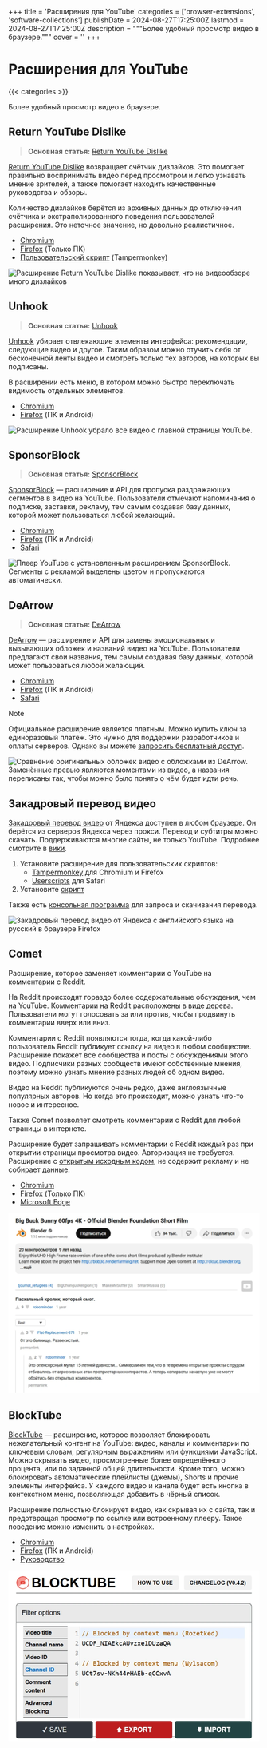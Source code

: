 +++
title = 'Расширения для YouTube'
categories = ['browser-extensions', 'software-collections']
publishDate = 2024-08-27T17:25:00Z
lastmod = 2024-08-27T17:25:00Z
description = """Более удобный просмотр видео в браузере."""
cover = ''
+++

# Расширения для YouTube
{{< categories >}}

Более удобный просмотр видео в браузере.

## Return YouTube Dislike

> **Основная статья:** [Return YouTube Dislike](/wiki/youtube/dislike)

[Return YouTube Dislike](https://returnyoutubedislike.com) возвращает счётчик
дизлайков. Это помогает правильно воспринимать видео перед просмотром и легко
узнавать мнение зрителей, а также помогает находить качественные руководства и
обзоры.

Количество дизлайков берётся из архивных данных до отключения счётчика и
экстраполированного поведения пользователей расширения. Это неточное значение,
но довольно реалистичное.

- [Chromium](https://chromewebstore.google.com/detail/gebbhagfogifgggkldgodflihgfeippi)
- [Firefox](https://addons.mozilla.org/firefox/addon/return-youtube-dislikes)
(Только ПК)
- [Пользовательский скрипт](https://raw.githubusercontent.com/Anarios/return-youtube-dislike/main/Extensions/UserScript/Return%20Youtube%20Dislike.user.js)
(Tampermonkey)

![Расширение Return YouTube Dislike показывает, что на видеообзоре много
дизлайков](/wiki/youtube/dislike/image.webp)

## Unhook

> **Основная статья:** [Unhook](/wiki/unhook)

[Unhook](https://unhook.app) убирает отвлекающие элементы интерфейса:
рекомендации, следующие видео и другое. Таким образом можно отучить себя от
бесконечной ленты видео и смотреть только тех авторов, на которых вы подписаны.

В расширении есть меню, в котором можно быстро переключать видимость отдельных
элементов.

- [Chromium](https://chromewebstore.google.com/detail/khncfooichmfjbepaaaebmommgaepoid)
- [Firefox](https://addons.mozilla.org/firefox/addon/youtube-recommended-videos)
(ПК и Android)

![Расширение Unhook убрало все видео с главной страницы
YouTube.](/wiki/unhook/youtube-home.webp)

## SponsorBlock

> **Основная статья:** [SponsorBlock](/wiki/sponsorblock)

[SponsorBlock](https://sponsor.ajay.app) — расширение и API для пропуска
раздражающих сегментов в видео на YouTube. Пользователи отмечают напоминания о
подписке, заставки, рекламу, тем самым создавая базу данных, которой может
пользоваться любой желающий.

- [Chromium](https://chromewebstore.google.com/detail/mnjggcdmjocbbbhaepdhchncahnbgone)
- [Firefox](https://addons.mozilla.org/addon/sponsorblock) (ПК и Android)
- [Safari](https://github.com/ajayyy/SponsorBlock/wiki/Safari)

![Плеер YouTube с установленным расширением SponsorBlock. Сегменты с рекламой
выделены цветом и пропускаются автоматически.](/wiki/sponsorblock/image.webp)

## DeArrow

> **Основная статья:** [DeArrow](/wiki/dearrow)

[DeArrow](https://dearrow.ajay.app) — расширение и API для замены эмоциональных
и вызывающих обложек и названий видео на YouTube. Пользователи предлагают свои
названия, тем самым создавая базу данных, которой может пользоваться любой
желающий.

- [Chromium](https://chromewebstore.google.com/detail/enamippconapkdmgfgjchkhakpfinmaj)
- [Firefox](https://addons.mozilla.org/firefox/addon/dearrow) (ПК и Android)
- [Safari](https://apps.apple.com/app/id6451469297)

> [!note]
> Официальное расширение является платным. Можно купить ключ за единоразовый
платёж. Это нужно для поддержки разработчиков и оплаты серверов. Однако вы
можете [запросить бесплатный доступ](https://dearrow.ajay.app/free).

![Сравнение оригинальных обложек видео с обложками из DeArrow. Заменённые превью
являются моментами из видео, а названия переписаны так, чтобы можно было понять
о чём будет идти речь.](/wiki/dearrow/dearrow.webp)

## Закадровый перевод видео

[Закадровый перевод видео] от Яндекса доступен в любом браузере. Он берётся из
серверов Яндекса через прокси. Перевод и субтитры можно скачать. Поддерживаются
многие сайты, не только YouTube. Подробнее смотрите в
[вики](https://github.com/ilyhalight/voice-over-translation/wiki/[RU]-FAQ).

1. Установите расширение для пользовательских скриптов:
    - [Tampermonkey] для Chromium и Firefox
    - [Userscripts] для Safari
2. Установите [скрипт](https://raw.githubusercontent.com/ilyhalight/voice-over-translation/master/dist/vot.user.js)

Также есть [консольная программа](https://github.com/FOSWLY/vot-cli) для запроса
и скачивания перевода.

[Закадровый перевод видео]: https://github.com/ilyhalight/voice-over-translation#readme
[Tampermonkey]: https://www.tampermonkey.net
[Userscripts]: https://apps.apple.com/app/id1463298887

![Закадровый перевод видео от Яндекса с английского языка на русский в браузере
Firefox](voice-over-translation.webp)

## Comet

Расширение, которое заменяет комментарии с YouTube на комментарии с Reddit.

На Reddit происходят гораздо более содержательные обсуждения, чем на YouTube.
Комментарии на Reddit расположены в виде дерева. Пользователи могут голосовать
за или против, чтобы продвинуть комментарии вверх или вниз.

Комментарии с Reddit появляются тогда, когда какой-либо пользователь Reddit
публикует ссылку на видео в любом сообществе. Расширение покажет все сообщества
и посты с обсуждениями этого видео. Подписчики разных сообществ имеют
собственные мнения, поэтому можно узнать мнение разных людей об одном видео.

Видео на Reddit публикуются очень редко, даже англоязычные популярных авторов.
Но когда это происходит, можно узнать что-то новое и интересное.

Также Comet позволяет смотреть комментарии с Reddit для любой страницы в
интернете.

Расширение будет запрашивать комментарии с Reddit каждый раз при открытии
страницы просмотра видео. Авторизация не требуется. Расширение с [открытым
исходным кодом](https://github.com/z0ccc/comet), не содержит рекламу и не
собирает данные.

- [Chromium](https://chromewebstore.google.com/detail/amlfbbehleledmbphnielafhieceggal)
- [Firefox](https://addons.mozilla.org/firefox/addon/comet_comments) (Только ПК)
- [Microsoft Edge](https://microsoftedge.microsoft.com/addons/detail/cccloigbofabjmobhmcnpaekcifmpjlb)

![Комментарии с Reddit под видео на YouTube](comet.webp)

## BlockTube

[BlockTube](https://github.com/amitbl/blocktube#readme) — расширение, которое
позволяет блокировать нежелательный контент на YouTube: видео, каналы и
комментарии по ключевым словам, регулярным выражениям или функциями JavaScript.
Можно скрывать видео, просмотренные более определённого процента, или по
заданной общей длительности. Кроме того, можно блокировать автоматические
плейлисты (джемы), Shorts и прочие элементы интерфейса. У каждого видео и канала
будет есть кнопка в контекстном меню, позволяющая добавить в чёрный список.

Расширение полностью блокирует видео, как скрывая их с сайта, так и предотвращая
просмотр по ссылке или встроенному плееру. Такое поведение можно изменить в
настройках.

- [Chromium](https://chromewebstore.google.com/detail/bbeaicapbccfllodepmimpkgecanonai)
- [Firefox](https://addons.mozilla.org/firefox/addon/blocktube) (ПК и Android)
- [Руководство](https://github.com/amitbl/blocktube/wiki)

![Настройки BlockTube](blocktube.webp)
